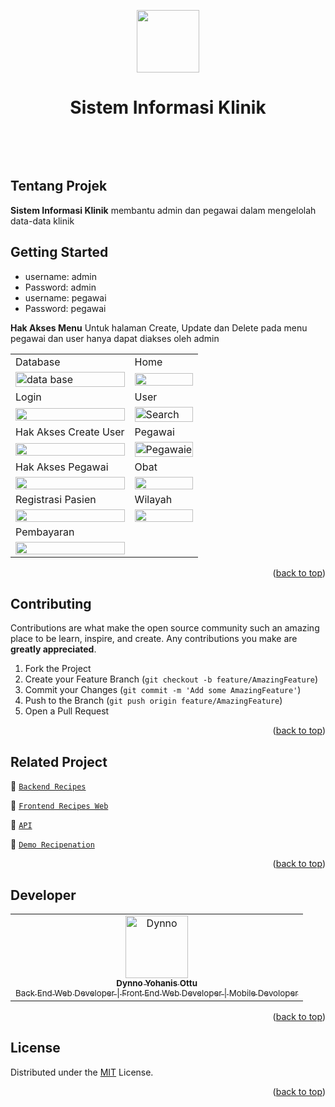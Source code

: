 <p align="center">
    <a href="https://github.com/yiisoft" target="_blank">
        <img src="https://avatars0.githubusercontent.com/u/993323" height="100px">
    </a>
    <h1 align="center">Sistem Informasi Klinik</h1>
    <br>
</p>

<div id="top"></div>

<!-- PROJECT LOGO -->
<br />


<!-- ABOUT THE PROJECT -->

## Tentang Projek

**Sistem Informasi Klinik** membantu admin dan pegawai dalam mengelolah data-data klinik

## Getting Started
- username: admin
- Password: admin
- username: pegawai
- Password: pegawai

**Hak Akses Menu**
Untuk halaman Create, Update dan Delete pada menu pegawai dan user hanya dapat diakses oleh admin 

<table>
    <tr>
    <td>Database</td>
    <td>Home</td>
  </tr>
  <tr>
    <td><image src="https://res.cloudinary.com/dzs9aijqab/image/upload/v1701048616/simk/1._database_zlehqb.png" alt="data base" width=100%></td>
    <td><image src="https://res.cloudinary.com/dzs9aijqab/image/upload/v1701048613/simk/2._home_g9ia4i.png" width=100%/></td>
  </tr>
  

  <tr>
       <tr>
    <td>Login</td>
    <td>User</td>
  </tr>
    <td><image src="https://res.cloudinary.com/dzs9aijqab/image/upload/v1701048610/simk/11._login_fsjurq.png" width=100%></td>
    <td><image src="https://res.cloudinary.com/dzs9aijqab/image/upload/v1701048612/simk/2._user_vidmc1.png" alt="Search" width=100%/></td>
  </tr>

  <tr>
   <tr>
    <td>Hak Akses Create User</td>
    <td>Pegawai</td>
  </tr>
    <td><image src="https://res.cloudinary.com/dzs9aijqab/image/upload/v1701048612/simk/3._user_hak_akses_an5xco.png" width=100%></td>
    <td><image src="https://res.cloudinary.com/dzs9aijqab/image/upload/v1701048611/simk/4._pegawai_sedwvx.png" alt="Pegawaie" width=100%/></td>
  </tr>


  <tr>
     <tr>
    <td>Hak Akses Pegawai</td>
    <td>Obat</td>
  </tr>
    <td><image src="https://res.cloudinary.com/dzs9aijqab/image/upload/v1701048611/simk/5._pegawai_hak_akses_ebw4t0.png" width=100%></td>
      <td><image src="https://res.cloudinary.com/dzs9aijqab/image/upload/v1701048611/simk/9._obat_bautuo.png" width=100%></td>
  </tr>

  
  <tr>
     <tr>
    <td>Registrasi Pasien</td>
    <td>Wilayah</td>
  </tr>
    <td><image src="https://res.cloudinary.com/dzs9aijqab/image/upload/v1701048611/simk/6._pasien_yakwaf.png" width=100%></td>
      <td><image src="https://res.cloudinary.com/dzs9aijqab/image/upload/v1701048611/simk/10._wilayah_vhtpju.png" width=100%></td>
  </tr>

  <tr>
     <tr>
    <td>Pembayaran</td>
  </tr>
    <td><image src="https://res.cloudinary.com/dzs9aijqab/image/upload/v1701048610/simk/8._pembayaran_registrasi_domedx.png" width=100%></td>
  </tr>
  

</table>
      
</p>
<p align="right">(<a href="#top">back to top</a>)</p>

## Contributing

Contributions are what make the open source community such an amazing place to be learn, inspire, and create. Any contributions you make are **greatly appreciated**.

1. Fork the Project
2. Create your Feature Branch (`git checkout -b feature/AmazingFeature`)
3. Commit your Changes (`git commit -m 'Add some AmazingFeature'`)
4. Push to the Branch (`git push origin feature/AmazingFeature`)
5. Open a Pull Request

<p align="right">(<a href="#top">back to top</a>)</p>

## Related Project

:rocket: [`Backend Recipes`](https://github.com/DynnoOttu/Angkasa_Backend)

:rocket: [`Frontend Recipes Web`](https://github.com/DynnoOttu/angkasa-nextJS)

:rocket: [`API`]([https://real-teal-dragonfly-gear.cyclic.app](https://wild-jade-kingfisher-yoke.cyclic.app))

:rocket: [`Demo Recipenation`](https://angkasa-next-js.vercel.app)

<p align="right">(<a href="#top">back to top</a>)</p>

## Developer

<center>
  <table>
    <tr>
      <td align="center">
        <a href="https://github.com/DynnoOttu">
          <img width="100" src="https://res.cloudinary.com/dzs9aijqab/image/upload/v1685061849/recipes/kbgsfitfo3x2aikonhng.jpg" alt="Dynno"><br/>
          <sub><b>Dynno Yohanis Ottu</b></sub> <br/>
          <sub>Back End Web Developer | Front End Web Developer | Mobile Devoloper</sub>
        </a>
      </td>
  </table>
</center>

<p align="right">(<a href="#top">back to top</a>)</p>

## License

Distributed under the [MIT](/LICENSE) License.

<p align="right">(<a href="#top">back to top</a>)</p>
